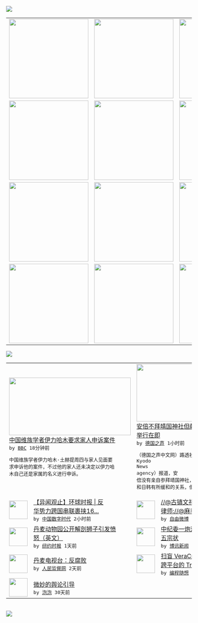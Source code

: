 

<a href="https://github.com/greatfire/z/raw/master/FreeBrowser.apk"><img src="https://raw.githubusercontent.com/greatfire/wiki/master/x/header.png" /></a><table><tr><td width="262" align="center" valign="center"><a href="https://github.com/greatfire/wiki/wiki/nyt" title="纽约时报中文网 国际纵览"><img src="https://raw.githubusercontent.com/greatfire/wiki/master/x/nyt_flag.png" width="215"/></a></td><td width="262" align="center" valign="center"><a href="https://github.com/greatfire/wiki/wiki/dw" title=""><img src="https://raw.githubusercontent.com/greatfire/wiki/master/x/dw_flag.png" width="215"/></a></td><td width="262" align="center" valign="center"><a href="https://github.com/greatfire/wiki/wiki/rmjd" title=""><img src="https://raw.githubusercontent.com/greatfire/wiki/master/x/rmjd_flag.png" width="215"/></a></td></tr><tr><td width="262" align="center" valign="center"><a href="https://github.com/paopaonetizen/website" title="泡泡 - 未经审查的互联网信息"><img src="https://raw.githubusercontent.com/greatfire/wiki/master/x/pp_flag.png" width="215"/></a></td><td width="262" align="center" valign="center"><a href="https://github.com/getlantern/mirror" title="以及自由微博和GreatFire.org官方中文论坛"><img src="https://raw.githubusercontent.com/greatfire/wiki/master/x/lantern_flag.png" width="215"/></a></td><td width="262" align="center" valign="center"><a href="https://github.com/cdtmirrors/m/" title=""><img src="https://raw.githubusercontent.com/greatfire/wiki/master/x/cdt_flag.png" width="215"/></a></td></tr><tr><td width="262" align="center" valign="center"><a href="https://github.com/program-think/blog" title="编程随想的博客"><img src="https://raw.githubusercontent.com/greatfire/wiki/master/x/pt_flag.png" width="215"/></a></td><td width="262" align="center" valign="center"><a href="https://github.com/greatfire/wiki/wiki/bbc" title=""><img src="https://raw.githubusercontent.com/greatfire/wiki/master/x/bbc_flag.png" width="215"/></a></td><td width="262" align="center" valign="center"><a href="https://github.com/freeweibo/s" title="自由微博 - 匿名和不受屏蔽的新浪微博搜索"><img src="https://raw.githubusercontent.com/greatfire/wiki/master/x/fw_flag.png" width="215"/></a></td></tr><tr><td width="262" align="center" valign="center"><a href="https://github.com/greatfire/wiki/wiki/google" title=""><img src="https://raw.githubusercontent.com/greatfire/wiki/master/x/google_flag.png" width="215"/></a></td><td width="262" align="center" valign="center"><a href="https://github.com/bxnews/boxun" title=""><img src="https://raw.githubusercontent.com/greatfire/wiki/master/x/bx_flag.png" width="215"/></a></td><td width="262" align="center" valign="center"><a href="https://github.com/greatfire/wiki/wiki/open-source" title="欢迎访问GreatFire.org开发者项目网站"><img src="https://raw.githubusercontent.com/greatfire/wiki/master/x/open-source_flag.png" width="215"/></a></td></tr></table><img src="https://raw.githubusercontent.com/greatfire/wiki/master/x/newsfeed text.png" /><table cols="4"><tr><td colspan="2" width="380"><a href="http://www.bbc.com/zhongwen/simp/china/2015/10/151017_china_ilham_tohti_update"><img src="http://a.files.bbci.co.uk/worldservice/live/assets/images/2015/10/17/151017071419_china_ilham_tohti_144x81_afp_nocredit.jpg" width="330" height="156"/></a></br><a href="http://www.bbc.com/zhongwen/simp/china/2015/10/151017_china_ilham_tohti_update">中国维族学者伊力哈木要求家人申诉案件</a></br><kbd> by <a href="http://www.bbc.co.uk/zhongwen/simp">BBC</a> 18分钟前 </kbd></br><pre>中国维族学者伊力哈木·土赫提周四与家人见面要<br/>求申诉他的案件，不过他的家人还未决定以伊力哈<br/>木自己还是家属的名义进行申诉。</pre></td><td colspan="2" width="380"><a href="http://dw.com/p/1Gpgx?maca=chi-GK-text-greatfire-all-chinese-15625-xml-mrss"><img src="http://www.dw.com/image/0,,18788283_302,00.jpg" width="330" height="156"/></a></br><a href="http://dw.com/p/1Gpgx?maca=chi-GK-text-greatfire-all-chinese-15625-xml-mrss">安倍不拜靖国神社但献供品   中日韩峰会<br/>举行在即</a></br><kbd> by <a href="http://dw.de">德国之声</a> 1小时前 </kbd></br><pre>（德国之声中文网）路透社援引日本共同通讯社（<br/>Kyodo News agency）报道，安<br/>倍没有亲自参拜靖国神社，看来安倍是想避免伤害<br/>和日韩有所缓和的关系，但是同...</pre></td></tr><tr><td><img src="http://chinadigitaltimes.net/chinese/files/2015/10/20151015072514312.png" width="50" height="50"/></td><td width="280"><a href="http://chinadigitaltimes.net/chinese/2015/10/%E3%80%90%E5%BC%82%E9%97%BB%E8%A7%82%E6%AD%A2%E3%80%91%E7%8E%AF%E7%90%83%E6%97%B6%E6%8A%A5%EF%BC%9A%E5%8F%8D%E5%8D%8E%E5%8A%BF%E5%8A%9B%E8%B7%A8%E5%9B%BD%E4%B8%B2%E8%81%94%E8%A3%B9%E6%8C%9F16%E5%B2%81/">【异闻观止】环球时报 | 反<br/>华势力跨国串联裹挟16...</a></br><kbd> by <a href="http://chinadigitaltimes.net/chinese/">中国数字时代</a> 2小时前 </kbd></td><td><img src="https://raw.githubusercontent.com/greatfire/wiki/master/x/fw_logo.png" width="50" height="50"/></td><td width="280"><a href="https://freeweibo.com/weibo/3898923590397286">//@古镇文礼://@陈光武<br/>律师://@麻毛雄: ...</a></br><kbd> by <a href="https://freeweibo.com/">自由微博</a> 2小时前 </kbd></td></tr><tr><td><img src="https://raw.githubusercontent.com/greatfire/wiki/master/x/nyt_logo.png" width="50" height="50"/></td><td width="280"><a href="https://d3qlz4p8smvoli.cloudfront.net/world/20151016/cc16zoo/">丹麦动物园公开解剖狮子引发愤<br/>怒（英文）</a></br><kbd> by <a href="http://m.cn.nytimes.com/">纽约时报</a> 1天前 </kbd></td><td><img src="https://raw.githubusercontent.com/greatfire/wiki/master/x/bx_logo.png" width="50" height="50"/></td><td width="280"><a href="http://www.boxun.com/news/gb/china/2015/10/201510161753.shtml">中纪委一炮双开四高官周本顺涉<br/>五宗状</a></br><kbd> by <a href="http://www.boxun.com">博讯新闻</a> 1天前 </kbd></td></tr><tr><td><img src="https://raw.githubusercontent.com/greatfire/wiki/master/x/rmjd_logo.png" width="50" height="50"/></td><td width="280"><a href="http://www.rmjdw.com//shipintai/20151015/15218.html">丹麦电视台：反腐败 </a></br><kbd> by <a href="http://www.rmjdw.com/">人民监督网</a> 2天前 </kbd></td><td><img src="http://lh6.googleusercontent.com/VILcwWDdxVVlCVyVdRDVs_W3B-pPkkmPINa8BCA4DXfKyX24uZhBxRaLpYKsVD-OpppzectxcG_bdYf7t9v-qWq9MrlxArRn76sX3nFE9cA0UHdEo6IZzJ4jfOIZ8L2rlHRLQVhKQg" width="50" height="50"/></td><td width="280"><a href="http://feedproxy.google.com/~r/programthink/~3/qekdXUBbBmg/VeraCrypt.html">扫盲 VeraCrypt——<br/>跨平台的 TrueCr...</a></br><kbd> by <a href="http://program-think.blogspot.com">编程随想</a> 7天前 </kbd></td></tr><tr><td><img src="https://raw.githubusercontent.com/greatfire/wiki/master/x/pp_logo.png" width="50" height="50"/></td><td width="280"><a href="https://pao-pao.net/article/626">微妙的舆论引导</a></br><kbd> by <a href="https://pao-pao.net">泡泡</a> 30天前 </kbd></td></table></br><a href="https://github.com/greatfire/z/raw/master/FreeBrowser.apk"><img src="https://raw.githubusercontent.com/greatfire/wiki/master/x/download app.png" /></a>